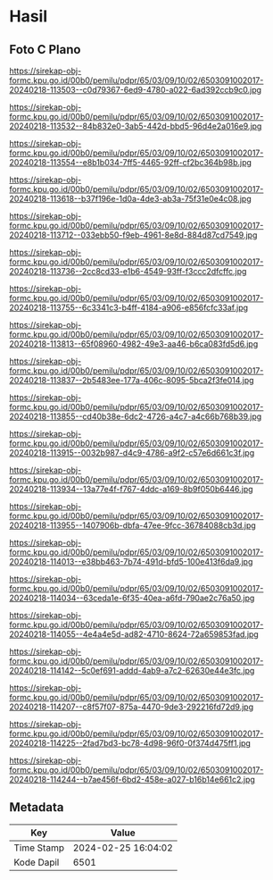 # Hasil

## Foto C Plano

https://sirekap-obj-formc.kpu.go.id/00b0/pemilu/pdpr/65/03/09/10/02/6503091002017-20240218-113503--c0d79367-6ed9-4780-a022-6ad392ccb9c0.jpg

https://sirekap-obj-formc.kpu.go.id/00b0/pemilu/pdpr/65/03/09/10/02/6503091002017-20240218-113532--84b832e0-3ab5-442d-bbd5-96d4e2a016e9.jpg

https://sirekap-obj-formc.kpu.go.id/00b0/pemilu/pdpr/65/03/09/10/02/6503091002017-20240218-113554--e8b1b034-7ff5-4465-92ff-cf2bc364b98b.jpg

https://sirekap-obj-formc.kpu.go.id/00b0/pemilu/pdpr/65/03/09/10/02/6503091002017-20240218-113618--b37f196e-1d0a-4de3-ab3a-75f31e0e4c08.jpg

https://sirekap-obj-formc.kpu.go.id/00b0/pemilu/pdpr/65/03/09/10/02/6503091002017-20240218-113712--033ebb50-f9eb-4961-8e8d-884d87cd7549.jpg

https://sirekap-obj-formc.kpu.go.id/00b0/pemilu/pdpr/65/03/09/10/02/6503091002017-20240218-113736--2cc8cd33-e1b6-4549-93ff-f3ccc2dfcffc.jpg

https://sirekap-obj-formc.kpu.go.id/00b0/pemilu/pdpr/65/03/09/10/02/6503091002017-20240218-113755--6c3341c3-b4ff-4184-a906-e856fcfc33af.jpg

https://sirekap-obj-formc.kpu.go.id/00b0/pemilu/pdpr/65/03/09/10/02/6503091002017-20240218-113813--65f08960-4982-49e3-aa46-b6ca083fd5d6.jpg

https://sirekap-obj-formc.kpu.go.id/00b0/pemilu/pdpr/65/03/09/10/02/6503091002017-20240218-113837--2b5483ee-177a-406c-8095-5bca2f3fe014.jpg

https://sirekap-obj-formc.kpu.go.id/00b0/pemilu/pdpr/65/03/09/10/02/6503091002017-20240218-113855--cd40b38e-6dc2-4726-a4c7-a4c66b768b39.jpg

https://sirekap-obj-formc.kpu.go.id/00b0/pemilu/pdpr/65/03/09/10/02/6503091002017-20240218-113915--0032b987-d4c9-4786-a9f2-c57e6d661c3f.jpg

https://sirekap-obj-formc.kpu.go.id/00b0/pemilu/pdpr/65/03/09/10/02/6503091002017-20240218-113934--13a77e4f-f767-4ddc-a169-8b9f050b6446.jpg

https://sirekap-obj-formc.kpu.go.id/00b0/pemilu/pdpr/65/03/09/10/02/6503091002017-20240218-113955--1407906b-dbfa-47ee-9fcc-36784088cb3d.jpg

https://sirekap-obj-formc.kpu.go.id/00b0/pemilu/pdpr/65/03/09/10/02/6503091002017-20240218-114013--e38bb463-7b74-491d-bfd5-100e413f6da9.jpg

https://sirekap-obj-formc.kpu.go.id/00b0/pemilu/pdpr/65/03/09/10/02/6503091002017-20240218-114034--63ceda1e-6f35-40ea-a6fd-790ae2c76a50.jpg

https://sirekap-obj-formc.kpu.go.id/00b0/pemilu/pdpr/65/03/09/10/02/6503091002017-20240218-114055--4e4a4e5d-ad82-4710-8624-72a659853fad.jpg

https://sirekap-obj-formc.kpu.go.id/00b0/pemilu/pdpr/65/03/09/10/02/6503091002017-20240218-114142--5c0ef691-addd-4ab9-a7c2-62630e44e3fc.jpg

https://sirekap-obj-formc.kpu.go.id/00b0/pemilu/pdpr/65/03/09/10/02/6503091002017-20240218-114207--c8f57f07-875a-4470-9de3-292216fd72d9.jpg

https://sirekap-obj-formc.kpu.go.id/00b0/pemilu/pdpr/65/03/09/10/02/6503091002017-20240218-114225--2fad7bd3-bc78-4d98-96f0-0f374d475ff1.jpg

https://sirekap-obj-formc.kpu.go.id/00b0/pemilu/pdpr/65/03/09/10/02/6503091002017-20240218-114244--b7ae456f-6bd2-458e-a027-b16b14e661c2.jpg


## Metadata

| Key        | Value               |
| ---------- | ------------------- |
| Time Stamp | 2024-02-25 16:04:02 |
| Kode Dapil | 6501                |



